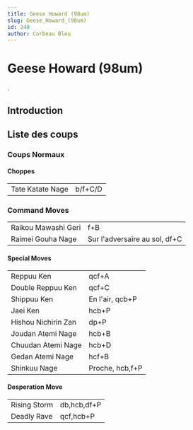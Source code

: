 ```yaml
---
title: Geese Howard (98um)
slug: Geese_Howard_(98um)
id: 240
author: Corbeau Bleu
---
```


# Geese Howard (98um)

.

## Introduction

## Liste des coups

### Coups Normaux

#### Choppes

|                  |         |
|------------------|---------|
| Tate Katate Nage | b/f+C/D |

### Command Moves

|                     |                               |
|---------------------|-------------------------------|
| Raikou Mawashi Geri | f+B                           |
| Raimei Gouha Nage   | Sur l'adversaire au sol, df+C |

#### Special Moves

|                     |                 |
|---------------------|-----------------|
| Reppuu Ken          | qcf+A           |
| Double Reppuu Ken   | qcf+C           |
| Shippuu Ken         | En l'air, qcb+P |
| Jaei Ken            | hcb+P           |
| Hishou Nichirin Zan | dp+P            |
| Joudan Atemi Nage   | hcb+B           |
| Chuudan Atemi Nage  | hcb+D           |
| Gedan Atemi Nage    | hcf+B           |
| Shinkuu Nage        | Proche, hcb,f+P |

#### Desperation Move

|              |             |
|--------------|-------------|
| Rising Storm | db,hcb,df+P |
| Deadly Rave  | qcf,hcb+P   |
